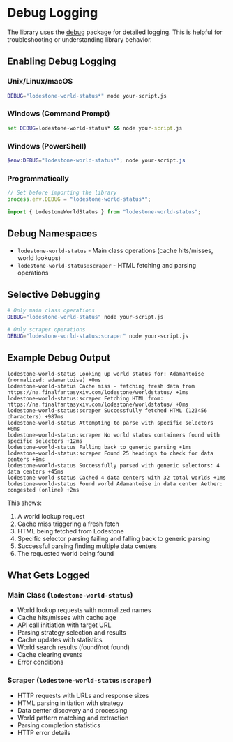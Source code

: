 # Debug Logging

The library uses the [debug](https://www.npmjs.com/package/debug) package for detailed logging. This is helpful for troubleshooting or understanding library behavior.

## Enabling Debug Logging

### Unix/Linux/macOS

```bash
DEBUG="lodestone-world-status*" node your-script.js
```

### Windows (Command Prompt)

```cmd
set DEBUG=lodestone-world-status* && node your-script.js
```

### Windows (PowerShell)

```powershell
$env:DEBUG="lodestone-world-status*"; node your-script.js
```

### Programmatically

```javascript
// Set before importing the library
process.env.DEBUG = "lodestone-world-status*";

import { LodestoneWorldStatus } from "lodestone-world-status";
```

## Debug Namespaces

- `lodestone-world-status` - Main class operations (cache hits/misses, world lookups)
- `lodestone-world-status:scraper` - HTML fetching and parsing operations

## Selective Debugging

```bash
# Only main class operations
DEBUG="lodestone-world-status" node your-script.js

# Only scraper operations
DEBUG="lodestone-world-status:scraper" node your-script.js
```

## Example Debug Output

```
lodestone-world-status Looking up world status for: Adamantoise (normalized: adamantoise) +0ms
lodestone-world-status Cache miss - fetching fresh data from https://na.finalfantasyxiv.com/lodestone/worldstatus/ +1ms
lodestone-world-status:scraper Fetching HTML from: https://na.finalfantasyxiv.com/lodestone/worldstatus/ +0ms
lodestone-world-status:scraper Successfully fetched HTML (123456 characters) +987ms
lodestone-world-status Attempting to parse with specific selectors +0ms
lodestone-world-status:scraper No world status containers found with specific selectors +12ms
lodestone-world-status Falling back to generic parsing +1ms
lodestone-world-status:scraper Found 25 headings to check for data centers +8ms
lodestone-world-status Successfully parsed with generic selectors: 4 data centers +45ms
lodestone-world-status Cached 4 data centers with 32 total worlds +1ms
lodestone-world-status Found world Adamantoise in data center Aether: congested (online) +2ms
```

This shows:

1. A world lookup request
2. Cache miss triggering a fresh fetch
3. HTML being fetched from Lodestone
4. Specific selector parsing failing and falling back to generic parsing
5. Successful parsing finding multiple data centers
6. The requested world being found

## What Gets Logged

### Main Class (`lodestone-world-status`)

- World lookup requests with normalized names
- Cache hits/misses with cache age
- API call initiation with target URL
- Parsing strategy selection and results
- Cache updates with statistics
- World search results (found/not found)
- Cache clearing events
- Error conditions

### Scraper (`lodestone-world-status:scraper`)

- HTTP requests with URLs and response sizes
- HTML parsing initiation with strategy
- Data center discovery and processing
- World pattern matching and extraction
- Parsing completion statistics
- HTTP error details
